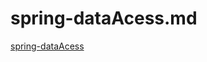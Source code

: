 # spring-dataAcess.md



[spring-dataAcess](https://docs.spring.io/spring-boot/docs/current/reference/html/howto-data-access.html)